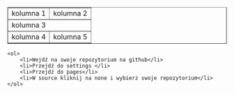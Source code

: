 <!DOCTYPE html>
<html lang="en">
<head>
    <meta charset="UTF-8">
    <meta http-equiv="X-UA-Compatible" content="IE=edge">
    <meta name="viewport" content="width=device-width, initial-scale=1.0">
    <title>Ćw.1-Tabela</title>
</head>
<body>
    <table border="1">
        <tr>
            <td>
                kolumna 1
            </td>
            <td rowspan="1"> <! rociaga sie pionowo>
                kolumna 2
            </td>
        </tr>
        <tr>
            <td colspan="2"> <! rociaga sie poziomo>
                kolumna 3
            </td>
        </tr>
        <tr>
            <td>
                kolumna 4
            </td>
            <td>
                kolumna 5
            </td>
        </tr>
    </table>

    <ol>
        <li>Wejdź na swoje repozytorium na github</li>
        <li>Przejdź do settings </li>
        <li>Przejdź do pages</li>
        <li>W source kliknij na none i wybierz swoje repozytorium</li>
    </ol>
</body>
</html>
